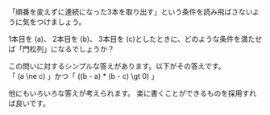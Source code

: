 「順番を変えずに連続になった3本を取り出す」という条件を読み飛ばさないように気をつけましょう。

1本目を \(a\)、 2本目を \(b\)、 3本目を \(c\)としたときに、どのような条件を満たせば「門松列」になるでしょうか？

この問いに対するシンプルな答えがあります。以下がその答えです。  
「 \(a \ne c\) 」かつ「 \((b - a) * (b - c) \gt 0\) 」  

他にもいろいろな答えが考えられます。
楽に書くことができるものを採用すれば良いです。